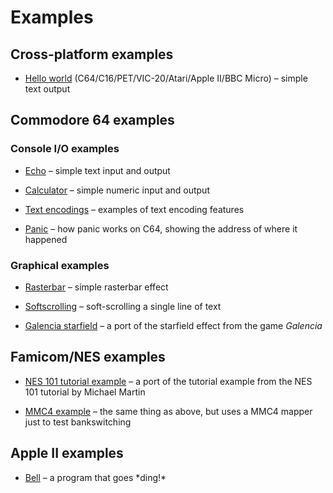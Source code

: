 # Examples

## Cross-platform examples

* [Hello world](hello_world/hello_world.mfk) (C64/C16/PET/VIC-20/Atari/Apple II/BBC Micro) – simple text output

## Commodore 64 examples

### Console I/O examples

* [Echo](c64/echo.mfk) – simple text input and output

* [Calculator](c64/calculator.mfk) – simple numeric input and output

* [Text encodings](c64/text_encodings.mfk) – examples of text encoding features

* [Panic](c64/panic_test.mfk) – how panic works on C64, showing the address of where it happened

### Graphical examples

* [Rasterbar](c64/rasterbar.mfk) – simple rasterbar effect

* [Softscrolling](c64/softscroll.mfk) – soft-scrolling a single line of text

* [Galencia starfield](c64/galencia.mfk) – a port of the starfield effect from the game *Galencia* 

## Famicom/NES examples

* [NES 101 tutorial example](nes/nestest.mfk) – a port of the tutorial example from the NES 101 tutorial by Michael Martin

* [MMC4 example](nes/nestest_mmc4.mfk) – the same thing as above, but uses a MMC4 mapper just to test bankswitching

## Apple II examples

* [Bell](apple2/bell.mfk) – a program that goes \*ding!\*
